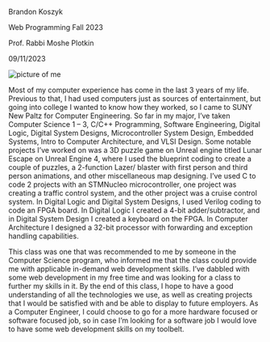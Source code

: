 Brandon Koszyk

Web Programming Fall 2023

Prof. Rabbi Moshe Plotkin

09/11/2023


![picture of me](picofme.jpg)


Most of my computer experience has come in the last 3 years of my life. Previous to that, I had used computers just as sources of entertainment, but going into college I wanted to know how they worked, so I came to SUNY New Paltz for Computer Engineering. So far in my major, I’ve taken Computer Science 1 – 3, C/C++ Programming, Software Engineering, Digital Logic, Digital System Designs, Microcontroller System Design, Embedded Systems, Intro to Computer Architecture, and VLSI Design. Some notable projects I’ve worked on was a 3D puzzle game on Unreal engine titled Lunar Escape on Unreal Engine 4, where I used the blueprint coding to create a couple of puzzles, a 2-function Lazer/ blaster with first person and third person animations, and other miscellaneous map designing. I’ve used C to code 2 projects with an STMNucleo microcontroller, one project was creating a traffic control system, and the other project was a cruise control system. In Digital Logic and Digital System Designs, I used Verilog coding to code an FPGA board. In Digital Logic I created a 4-bit adder/subtractor, and in Digital System Design I created a keyboard on the FPGA. In Computer Architecture I designed a 32-bit processor with forwarding and exception handling capabilities. 

This class was one that was recommended to me by someone in the Computer Science program, who informed me that the class could provide me with applicable in-demand web development skills. I’ve dabbled with some web development in my free time and was looking for a class to further my skills in it. By the end of this class, I hope to have a good understanding of all the technologies we use, as well as creating projects that I would be satisfied with and be able to display to future employers. As a Computer Engineer, I could choose to go for a more hardware focused or software focused job, so in case I’m looking for a software job I would love to have some web development skills on my toolbelt. 

